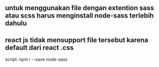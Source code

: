 ## untuk menggunakan file dengan extention sass atau scss harus menginstall node-sass terlebih dahulu
## react js tidak mensupport file tersebut karena default dari react .css
script: npm i --save node-sass